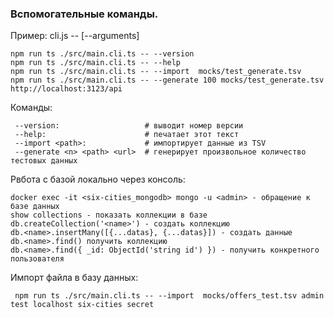 ### Вспомогательные команды.  

Пример: cli.js --<command> [--arguments]
```
npm run ts ./src/main.cli.ts -- --version
npm run ts ./src/main.cli.ts -- --help 
npm run ts ./src/main.cli.ts -- --import  mocks/test_generate.tsv
npm run ts ./src/main.cli.ts -- --generate 100 mocks/test_generate.tsv http://localhost:3123/api
```

Команды:
```
 --version:                   # выводит номер версии
 --help:                      # печатает этот текст
 --import <path>:             # импортирует данные из TSV
 --generate <n> <path> <url>  # генерирует произвольное количество тестовых данных
 ```

Рвбота с базой локально через консоль:
```
docker exec -it <six-cities_mongodb> mongo -u <admin> - обращение к базе данных
show collections - показать коллекции в базе
db.createCollection('<name>') - создать коллекцию
db.<name>.insertMany([{...datas}, {...datas}]) - создать данные 
db.<name>.find() получить коллекцию 
db.<name>.find({ _id: ObjectId('string id') }) - получить конкретного пользователя
```
Импорт файла в базу данных:
```
 npm run ts ./src/main.cli.ts -- --import  mocks/offers_test.tsv admin test localhost six-cities secret
```
